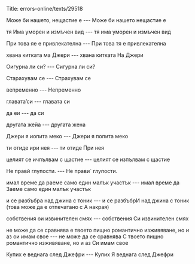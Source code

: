Title: errors-online/texts/29518

Може би нашето, нещастие е --- Може би нашето нещастие е

тя Има уморен и измъчен вид --- тя има уморен и измъчен вид

При това яе е привлекателна --- При това тя е привлекателна

хвана китката ма Джери --- хвана китката На Джери

Оигурна ли си? --- Сигурна ли си?

Старахувам се --- Страхувам се

вепременно --- Непременно

главата’си --- главата си

да еи --- да си

другата жейа --- другата жена

Джери я иопита меко --- Джери я попита меко

ти отиде ири нея --- ти отиде При нея

целият се ичпълвам с щастие --- целият се изпълвам с щастие

Не правй глупости. --- Не прави` глупости.

имал време да раеме само един малък участък --- имал време да Заеме само един малък участък

и се разбъбра над джина с тоник --- и се разбъбрИ над джина с тоник (това може да е отпечатано с А накрая)

собствения ои извинителен смях --- собствения Си извинителен смях

не може да се сравнява е твоето пищно романтично изживяване, но и аз ои имам свое --- не може да се сравнява С твоето пищно романтично изживяване, но и аз Си имам свое

Купих е веднага след Джефри --- Купих Я веднага след Джефри
